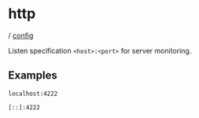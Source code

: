 # http

/ [config](/ref/config/index.md)

Listen specification `<host>:<port>` for server monitoring.

## Examples

```
localhost:4222
```

```
[::]:4222
```
